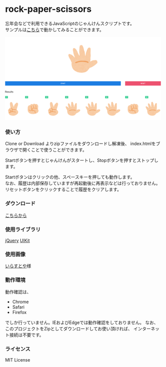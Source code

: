 # rock-paper-scissors

忘年会などで利用できるJavaScriptのじゃんけんスクリプトです。  
サンプルは[こちら](https://hiyakayoyayo.github.io/rock-paper-scissors/)で動かしてみることができます。

![スクリーンショット](assets/screenshot.png)

### 使い方

Clone or Download よりzipファイルをダウンロードし解凍後、
index.htmlをブラウザで開くことで使うことができます。  

Startボタンを押すとじゃんけんがスタートし、Stopボタンを押すとストップします。  

Startボタンはクリックの他、スペースキーを押しても動作します。  
なお、履歴は内部保存していますが再起動後に再表示などは行っておりません。
リセットボタンをクリックすることで履歴をクリアします。  

### ダウンロード
[こちらから](https://github.com/hiyakayoyayo/rock-paper-scissors/archive/master.zip)

### 使用ライブラリ
[jQuery](https://jquery.com/)
[UIKit](https://getuikit.com/)

### 使用画像
[いらすとや](https://www.irasutoya.com/)様


### 動作環境
動作確認は、

- Chrome
- Safari
- Firefox

でしか行っていません。IEおよびEdgeでは動作確認をしておりません。
なお、このプロジェクトをZipとしてダウンロードしてお使い頂ければ、
インターネット接続は不要です。

### ライセンス
MIT License
